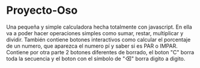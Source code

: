 # Proyecto-Oso

Una pequeña y simple calculadora hecha totalmente con javascript. En ella va a poder hacer operaciones simples como sumar, restar, multiplicar y dividir.
También contiene botones interactivos como calcular el porcentaje de un numero, que aparezca el numero pí y saber si es PAR o IMPAR.
Contiene por otra parte 2 botones diferentes de borrado, el boton "C" borra toda la secuencia y el boton con el símbolo de "⌫" borra digito a digito.
